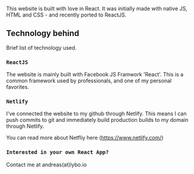 This website is built with love in React.
It was initially made with native JS, HTML and CSS - and recently ported to ReactJS.

## Technology behind

Brief list of technology used.

### `ReactJS`

The website is mainly built with Facebook JS Framwork 'React'.
This is a common framework used by professionals, and one of my personal favorites.

### `Netlify`

I've connected the website to my github through Netlify.
This means I can push commits to git and immediately build production builds to my domain through Netlify.

You can read more about Netfliy here (https://www.netlify.com/)

### `Interested in your own React App?`

Contact me at andreas(at)lybo.io